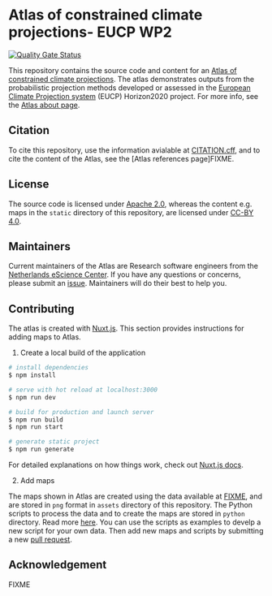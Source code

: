 # Atlas of constrained climate projections- EUCP WP2

[![Quality Gate Status](https://sonarcloud.io/api/project_badges/measure?project=eucp-project_atlas&metric=alert_status)](https://sonarcloud.io/summary/new_code?id=eucp-project_atlas)

This repository contains the source code and content for an [Atlas of constrained climate projections](https://eucp-project.github.io/atlas/). The atlas demonstrates outputs from the probabilistic projection methods developed or assessed in the [European Climate Projection system](https://www.eucp-project.eu/) (EUCP)
Horizon2020 project. For more info, see the [Atlas about page](https://eucp-project.github.io/atlas/about).

## Citation

To cite this repository, use the information avialable at [CITATION.cff](CITATION.cff),
and to cite the content of the Atlas, see the [Atlas references page]FIXME.

## License

The source code is licensed under [Apache 2.0](./LICENSE), whereas the content
e.g. maps in the `static` directory of this repository, are licensed under
[CC-BY 4.0](https://creativecommons.org/licenses/by/4.0/).

## Maintainers

Current maintainers of the Atlas are Research software engineers from the
[Netherlands eScience Center](https://www.esciencecenter.nl/).
If you have any questions or concerns, please submit an
[issue](https://github.com/eucp-project/atlas/issues). Maintainers will do their
best to help you.

## Contributing

The atlas is created with [Nuxt.js](https://nuxtjs.org/docs/get-started/installation). This section provides instructions for adding maps to Atlas.

1. Create a local build of the application

```bash
# install dependencies
$ npm install

# serve with hot reload at localhost:3000
$ npm run dev

# build for production and launch server
$ npm run build
$ npm run start

# generate static project
$ npm run generate
```

For detailed explanations on how things work, check out [Nuxt.js docs](https://nuxtjs.org).

2. Add maps

The maps shown in Atlas are created using the data available at [FIXME](FIXME),
and are stored in `png` format in `assets` directory of this repository. The
Python scripts to process the data and to create the maps are stored in `python`
directory. Read more [here](./python/README.md).
You can use the scripts as examples to develp a new script for your own data.
Then add new maps and scripts by submitting a new [pull request](https://github.com/eucp-project/atlas/pulls).

## Acknowledgement

FIXME
